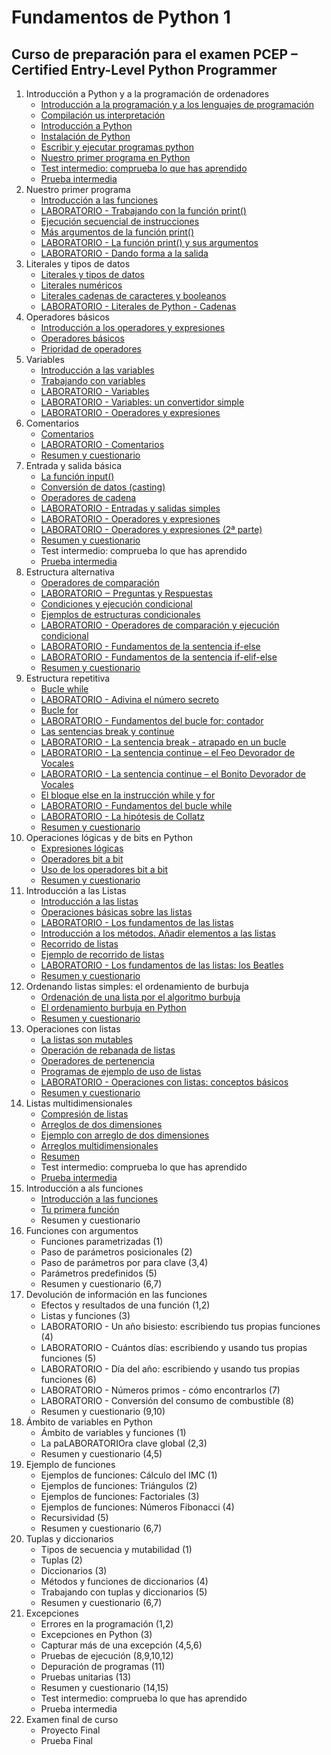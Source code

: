 # Fundamentos de Python 1
## Curso de preparación para el examen PCEP – Certified Entry-Level Python Programmer

1. Introducción a Python y a la programación de ordenadores
    * [Introducción a la programación y a los lenguajes de programación](contenido/unidad1/clase1.md)
    * [Compilación us interpretación](contenido/unidad1/clase2.md)
    * [Introducción a Python](contenido/unidad1/clase3.md)
    * [Instalación de Python](minidad1/clase4.md)
    * [Escribir y ejecutar programas python](contenido/unidad1/clase5.md)
    * [Nuestro primer programa en Python](contenido/unidad1/clase6.md)
    * [Test intermedio: comprueba lo que has aprendido](contenido/unidad1/test.md)
    * [Prueba intermedia](contenido/unidad1/prueba.md)
2. Nuestro primer programa
    * [Introducción a las funciones](contenido/unidad2/clase1.md)
    * [LABORATORIO - Trabajando con la función print()](contenido/unidad2/clase2.md)
    * [Ejecución secuencial de instrucciones](contenido/unidad2/clase3.md)
    * [Más argumentos de la función print()](contenido/unidad2/clase4.md)
    * [LABORATORIO - La función print() y sus argumentos](contenido/unidad2/clase5.md)
    * [LABORATORIO - Dando forma a la salida](contenido/unidad2/clase6.md)
3. Literales y tipos de datos
    * [Literales y tipos de datos](contenido/unidad3/clase1.md)
    * [Literales numéricos](contenido/unidad3/clase2.md)
    * [Literales cadenas de caracteres y booleanos](contenido/unidad3/clase3.md)
    * [LABORATORIO - Literales de Python - Cadenas](contenido/unidad3/clase4.md)
4. Operadores básicos
    * [Introducción a los operadores y expresiones](contenido/unidad4/clase1.md)
    * [Operadores básicos](contenido/unidad4/clase2.md)
    * [Prioridad de operadores](contenido/unidad4/clase3.md)
5. Variables
    * [Introducción a las variables](contenido/unidad5/clase1.md)
    * [Trabajando con variables](contenido/unidad5/clase2.md)
    * [LABORATORIO - Variables](contenido/unidad5/clase3.md)
    * [LABORATORIO - Variables: un convertidor simple](contenido/unidad5/clase4.md)
    * [LABORATORIO - Operadores y expresiones](contenido/unidad5/clase5.md)
6. Comentarios
    * [Comentarios](modulo2/seccion5/clase1.md)
    * [LABORATORIO - Comentarios](modulo2/seccion5/clase2.md)
    * [Resumen y cuestionario](modulo2/seccion5/clase3.md)
7. Entrada y salida básica
    * [La función input()](modulo2/seccion6/clase1.md)
    * [Conversión de datos (casting)](modulo2/seccion6/clase2.md)
    * [Operadores de cadena](modulo2/seccion6/clase3.md)
    * [LABORATORIO - Entradas y salidas simples](modulo2/seccion6/clase4.md)
    * [LABORATORIO - Operadores y expresiones](modulo2/seccion6/clase5.md)
    * [LABORATORIO - Operadores y expresiones (2ª parte)](modulo2/seccion6/clase6.md)
    * [Resumen y cuestionario](modulo2/seccion6/clase7.md)
    * Test intermedio: comprueba lo que has aprendido
    * [Prueba intermedia](modulo2/seccion7/test.md)
8. Estructura alternativa
    * [Operadores de comparación](modulo3/seccion1/clase1.md)
    * [LABORATORIO ‒ Preguntas y Respuestas](modulo3/seccion1/clase2.md)
    * [Condiciones y ejecución condicional](modulo3/seccion1/clase3.md)
    * [Ejemplos de estructuras condicionales](modulo3/seccion1/clase4.md)
    * [LABORATORIO - Operadores de comparación y ejecución condicional](modulo3/seccion1/clase5.md)
    * [LABORATORIO - Fundamentos de la sentencia if-else](modulo3/seccion1/clase6.md)
    * [LABORATORIO - Fundamentos de la sentencia if-elif-else](modulo3/seccion1/clase7.md)
    * [Resumen y cuestionario](modulo3/seccion1/clase8.md)
9. Estructura repetitiva
    * [Bucle while](modulo3/seccion2/clase1.md)
    * [LABORATORIO - Adivina el número secreto](modulo3/seccion2/clase2.md)
    * [Bucle for](modulo3/seccion2/clase3.md)
    * [LABORATORIO - Fundamentos del bucle for: contador](modulo3/seccion2/clase4.md)
    * [Las sentencias break y continue](modulo3/seccion2/clase5.md)
    * [LABORATORIO - La sentencia break - atrapado en un bucle](modulo3/seccion2/clase6.md)
    * [LABORATORIO - La sentencia continue – el Feo Devorador de Vocales](modulo3/seccion2/clase7.md)
    * [LABORATORIO - La sentencia continue – el Bonito Devorador de Vocales](modulo3/seccion2/clase8.md)
    * [El bloque else en la instrucción while y for](modulo3/seccion2/clase9.md)
    * [LABORATORIO - Fundamentos del bucle while](modulo3/seccion2/clase10.md)
    * [LABORATORIO - La hipótesis de Collatz](modulo3/seccion2/clase11.md)
    * [Resumen y cuestionario](modulo3/seccion2/clase12.md)
10. Operaciones lógicas y de bits en Python
    * [Expresiones lógicas](modulo3/seccion3/clase1.md)
    * [Operadores bit a bit](modulo3/seccion3/clase2.md)
    * [Uso de los operadores bit a bit](modulo3/seccion3/clase3.md)
    * [Resumen y cuestionario](modulo3/seccion3/clase4.md)
11. Introducción a las Listas
    * [Introducción a las listas](modulo3/seccion4/clase1.md)
    * [Operaciones básicas sobre las listas](modulo3/seccion4/clase2.md)
    * [LABORATORIO - Los fundamentos de las listas](modulo3/seccion4/clase3.md)
    * [Introducción a los métodos. Añadir elementos a las listas](modulo3/seccion4/clase4.md)
    * [Recorrido de listas](modulo3/seccion4/clase5.md)
    * [Ejemplo de recorrido de listas](modulo3/seccion4/clase6.md)
    * [LABORATORIO - Los fundamentos de las listas: los Beatles](modulo3/seccion4/clase7.md)
    * [Resumen y cuestionario](modulo3/seccion4/clase8.md)
12. Ordenando listas simples: el ordenamiento de burbuja
    * [Ordenación de una lista por el algoritmo burbuja](modulo3/seccion5/clase1.md)
    * [El ordenamiento burbuja en Python](modulo3/seccion5/clase2.md)
    * [Resumen y cuestionario](modulo3/seccion5/clase3.md)
13. Operaciones con listas
    * [La listas son mutables](modulo3/seccion6/clase1.md)
    * [Operación de rebanada de listas](modulo3/seccion6/clase2.md)
    * [Operadores de pertenencia](modulo3/seccion6/clase3.md)
    * [Programas de ejemplo de uso de listas](modulo3/seccion6/clase4.md)
    * [LABORATORIO - Operaciones con listas: conceptos básicos](modulo3/seccion6/clase5.md)
    * [Resumen y cuestionario](modulo3/seccion6/clase7.md)
14. Listas multidimensionales
    * [Compresión de listas](modulo3/seccion7/clase1.md)
    * [Arreglos de dos dimensiones](modulo3/seccion7/clase2.md)
    * [Ejemplo con arreglo de dos dimensiones](modulo3/seccion7/clase3.md)
    * [Arreglos multidimensionales](modulo3/seccion7/clase4.md)
    * [Resumen](modulo3/seccion7/clase5.md)
    * Test intermedio: comprueba lo que has aprendido
    * [Prueba intermedia](modulo3/seccion8/test.md)
15. Introducción a als funciones
    * [Introducción a las funciones](modulo4/seccion1/clase1.md)
    * [Tu primera función](modulo4/seccion1/clase2.md)
    * Resumen y cuestionario
16. Funciones con argumentos
    * Funciones parametrizadas (1)
    * Paso de parámetros posicionales (2)
    * Paso de parámetros por para clave (3,4)
    * Parámetros predefinidos (5)
    * Resumen y cuestionario (6,7)
17. Devolución de información en las funciones
    * Efectos y resultados de una función (1,2)
    * Listas y funciones (3)
    * LABORATORIO - Un año bisiesto: escribiendo tus propias funciones (4)
    * LABORATORIO - Cuántos días: escribiendo y usando tus propias funciones (5)
    * LABORATORIO - Día del año: escribiendo y usando tus propias funciones (6)
    * LABORATORIO - Números primos - cómo encontrarlos (7)
    * LABORATORIO - Conversión del consumo de combustible (8)
    * Resumen y cuestionario (9,10)
18. Ámbito de variables en Python
    * Ámbito de variables y funciones (1)
    * La paLABORATORIOra clave global (2,3)
    * Resumen y cuestionario (4,5)    
19. Ejemplo de funciones
    * Ejemplos de funciones: Cálculo del IMC (1)
    * Ejemplos de funciones: Triángulos (2)
    * Ejemplos de funciones: Factoriales (3)
    * Ejemplos de funciones: Números Fibonacci (4)
    * Recursividad (5)
    * Resumen y cuestionario (6,7)
20. Tuplas y diccionarios
    * Tipos de secuencia y mutabilidad (1)
    * Tuplas (2)
    * Diccionarios (3)
    * Métodos  y funciones de diccionarios (4)
    * Trabajando con tuplas y diccionarios (5)
    * Resumen y cuestionario (6,7)
21. Excepciones
    * Errores en la programación (1,2)
    * Excepciones en Python (3)
    * Capturar más de una excepción (4,5,6)
    * Pruebas de ejecución (8,9,10,12)
    * Depuración de programas (11)
    * Pruebas unitarias (13)
    * Resumen y cuestionario (14,15)
    * Test intermedio: comprueba lo que has aprendido
    * Prueba intermedia
22. Examen final de curso
    * Proyecto Final
    * Prueba Final

